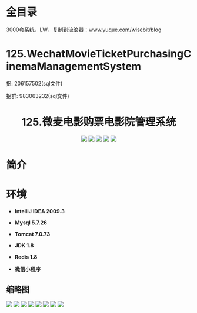 # 全目录

3000套系统，LW，复制到流浪器：www.yuque.com/wisebit/blog
# 125.WechatMovieTicketPurchasingCinemaManagementSystem

<p>抠: 206157502(sql文件)</p>
<p>抠群: 983063232(sql文件)</p>

<p><h1 align="center">125.微麦电影购票电影院管理系统</h1></p>


<p align="center">
	<img src="https://img.shields.io/badge/jdk-1.8-orange.svg"/>
    <img src="https://img.shields.io/badge/springBoot-5.x-lightgrey.svg"/>
    <img src="https://img.shields.io/badge/vue-3.x-blue.svg"/>
    <img src="https://img.shields.io/badge/mysql-5.x-yellow.svg"/>
    <img src="https://img.shields.io/badge/微信小程序-5.x-yellow.svg"/>
</p>

# 简介
>
> 




# 环境

- <b>IntelliJ IDEA 2009.3</b>

- <b>Mysql 5.7.26</b>

- <b>Tomcat 7.0.73</b>

- <b>JDK 1.8</b>

- <b>Redis 1.8</b>

- <b>微信小程序</b>


## 缩略图

![](https://bitwise.oss-cn-heyuan.aliyuncs.com/2024/9/10/3373919d-76ae-4e8b-9c96-3eed6a5239ec.png)
![](https://bitwise.oss-cn-heyuan.aliyuncs.com/2024/9/10/4f823cff-a4ac-4f27-bf70-34265b1253d0.png)
![](https://bitwise.oss-cn-heyuan.aliyuncs.com/2024/9/10/8940815f-76f3-4253-b091-31c64c24f945.png)
![](https://bitwise.oss-cn-heyuan.aliyuncs.com/2024/9/10/234aa262-903f-4e73-965b-45f9d3b960d1.png)
![](https://bitwise.oss-cn-heyuan.aliyuncs.com/2024/9/10/c32e7d0e-a6fc-4189-aff0-c693a9b5b036.png)
![](https://bitwise.oss-cn-heyuan.aliyuncs.com/2024/9/10/1e7fc06b-c937-4faa-9ea5-f8a11f315e13.png)
![](https://bitwise.oss-cn-heyuan.aliyuncs.com/2024/9/10/1e7fc06b-c937-4faa-9ea5-f8a11f315e13.png)
![](https://bitwise.oss-cn-heyuan.aliyuncs.com/2024/9/10/cacba60c-70a2-41fd-97b0-17d0db1966f6.png)



